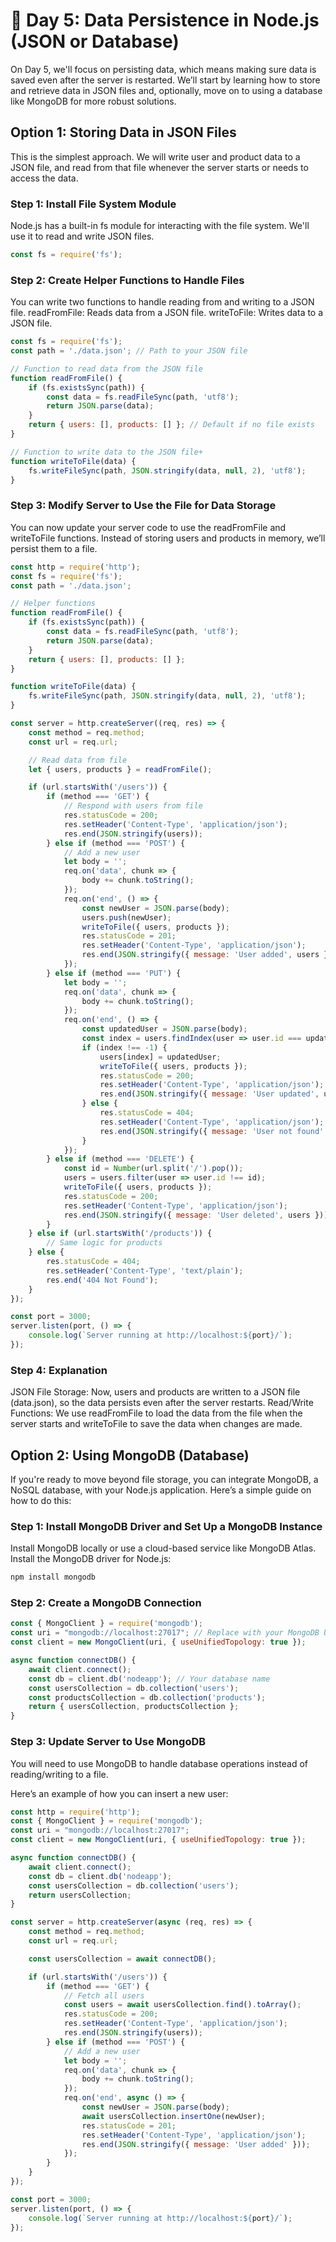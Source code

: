 # 📅 Day 5: Data Persistence in Node.js (JSON or Database)

On Day 5, we'll focus on persisting data, which means making sure data is saved even after the server is restarted. We’ll start by learning how to store and retrieve data in JSON files and, optionally, move on to using a database like MongoDB for more robust solutions.

## Option 1: Storing Data in JSON Files
This is the simplest approach. We will write user and product data to a JSON file, and read from that file whenever the server starts or needs to access the data.

### Step 1: Install File System Module
Node.js has a built-in fs module for interacting with the file system. We'll use it to read and write JSON files.

```javascript
const fs = require('fs');
```
### Step 2: Create Helper Functions to Handle Files
You can write two functions to handle reading from and writing to a JSON file.
readFromFile: Reads data from a JSON file.
writeToFile: Writes data to a JSON file.
```javascript
const fs = require('fs');
const path = './data.json'; // Path to your JSON file

// Function to read data from the JSON file
function readFromFile() {
    if (fs.existsSync(path)) {
        const data = fs.readFileSync(path, 'utf8');
        return JSON.parse(data);
    }
    return { users: [], products: [] }; // Default if no file exists
}

// Function to write data to the JSON file+
function writeToFile(data) {
    fs.writeFileSync(path, JSON.stringify(data, null, 2), 'utf8');
}
```
### Step 3: Modify Server to Use the File for Data Storage
You can now update your server code to use the readFromFile and writeToFile functions. Instead of storing users and products in memory, we’ll persist them to a file.

```javascript
const http = require('http');
const fs = require('fs');
const path = './data.json';

// Helper functions
function readFromFile() {
    if (fs.existsSync(path)) {
        const data = fs.readFileSync(path, 'utf8');
        return JSON.parse(data);
    }
    return { users: [], products: [] };
}

function writeToFile(data) {
    fs.writeFileSync(path, JSON.stringify(data, null, 2), 'utf8');
}

const server = http.createServer((req, res) => {
    const method = req.method;
    const url = req.url;

    // Read data from file
    let { users, products } = readFromFile();

    if (url.startsWith('/users')) {
        if (method === 'GET') {
            // Respond with users from file
            res.statusCode = 200;
            res.setHeader('Content-Type', 'application/json');
            res.end(JSON.stringify(users));
        } else if (method === 'POST') {
            // Add a new user
            let body = '';
            req.on('data', chunk => {
                body += chunk.toString();
            });
            req.on('end', () => {
                const newUser = JSON.parse(body);
                users.push(newUser);
                writeToFile({ users, products });
                res.statusCode = 201;
                res.setHeader('Content-Type', 'application/json');
                res.end(JSON.stringify({ message: 'User added', users }));
            });
        } else if (method === 'PUT') {
            let body = '';
            req.on('data', chunk => {
                body += chunk.toString();
            });
            req.on('end', () => {
                const updatedUser = JSON.parse(body);
                const index = users.findIndex(user => user.id === updatedUser.id);
                if (index !== -1) {
                    users[index] = updatedUser;
                    writeToFile({ users, products });
                    res.statusCode = 200;
                    res.setHeader('Content-Type', 'application/json');
                    res.end(JSON.stringify({ message: 'User updated', users }));
                } else {
                    res.statusCode = 404;
                    res.setHeader('Content-Type', 'application/json');
                    res.end(JSON.stringify({ message: 'User not found' }));
                }
            });
        } else if (method === 'DELETE') {
            const id = Number(url.split('/').pop());
            users = users.filter(user => user.id !== id);
            writeToFile({ users, products });
            res.statusCode = 200;
            res.setHeader('Content-Type', 'application/json');
            res.end(JSON.stringify({ message: 'User deleted', users }));
        }
    } else if (url.startsWith('/products')) {
        // Same logic for products
    } else {
        res.statusCode = 404;
        res.setHeader('Content-Type', 'text/plain');
        res.end('404 Not Found');
    }
});

const port = 3000;
server.listen(port, () => {
    console.log(`Server running at http://localhost:${port}/`);
});
``` 
### Step 4: Explanation
JSON File Storage:
Now, users and products are written to a JSON file (data.json), so the data persists even after the server restarts.
Read/Write Functions:
We use readFromFile to load the data from the file when the server starts and writeToFile to save the data when changes are made.
## Option 2: Using MongoDB (Database)
If you're ready to move beyond file storage, you can integrate MongoDB, a NoSQL database, with your Node.js application. Here’s a simple guide on how to do this:

### Step 1: Install MongoDB Driver and Set Up a MongoDB Instance
Install MongoDB locally or use a cloud-based service like MongoDB Atlas.
Install the MongoDB driver for Node.js:
```bash
npm install mongodb
```
### Step 2: Create a MongoDB Connection
```javascript
const { MongoClient } = require('mongodb');
const uri = "mongodb://localhost:27017"; // Replace with your MongoDB URI
const client = new MongoClient(uri, { useUnifiedTopology: true });

async function connectDB() {
    await client.connect();
    const db = client.db('nodeapp'); // Your database name
    const usersCollection = db.collection('users');
    const productsCollection = db.collection('products');
    return { usersCollection, productsCollection };
}
```

### Step 3: Update Server to Use MongoDB
You will need to use MongoDB to handle database operations instead of reading/writing to a file.

Here’s an example of how you can insert a new user:

```javascript
const http = require('http');
const { MongoClient } = require('mongodb');
const uri = "mongodb://localhost:27017";
const client = new MongoClient(uri, { useUnifiedTopology: true });

async function connectDB() {
    await client.connect();
    const db = client.db('nodeapp');
    const usersCollection = db.collection('users');
    return usersCollection;
}

const server = http.createServer(async (req, res) => {
    const method = req.method;
    const url = req.url;

    const usersCollection = await connectDB();

    if (url.startsWith('/users')) {
        if (method === 'GET') {
            // Fetch all users
            const users = await usersCollection.find().toArray();
            res.statusCode = 200;
            res.setHeader('Content-Type', 'application/json');
            res.end(JSON.stringify(users));
        } else if (method === 'POST') {
            // Add a new user
            let body = '';
            req.on('data', chunk => {
                body += chunk.toString();
            });
            req.on('end', async () => {
                const newUser = JSON.parse(body);
                await usersCollection.insertOne(newUser);
                res.statusCode = 201;
                res.setHeader('Content-Type', 'application/json');
                res.end(JSON.stringify({ message: 'User added' }));
            });
        } 
    }
});

const port = 3000;
server.listen(port, () => {
    console.log(`Server running at http://localhost:${port}/`);
});
```
